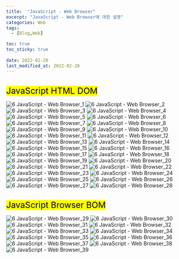 ```yaml
---
title:  "JavaScript - Web Browser"
excerpt: "JavaScript - Web Browser에 대한 설명"
categories: Web
tags:
  - [Blog,Web]

toc: true
toc_sticky: true
 
date: 2022-02-20
last_modified_at: 2022-02-20
---
```


<br>
<mark style="font-size:23px">JavaScript HTML DOM</mark>

![6  JavaScript - Web Browser_1](https://user-images.githubusercontent.com/95912146/154829216-249f3c0c-3e30-4cab-b03e-dc2c21ecdd42.png)
![6  JavaScript - Web Browser_2](https://user-images.githubusercontent.com/95912146/154829217-1c47b1ee-ca47-4336-9e36-3a08ee966ce9.png)
![6  JavaScript - Web Browser_3](https://user-images.githubusercontent.com/95912146/154829218-fc8bbd58-047a-4e7a-92b3-cf895d5043e1.png)
![6  JavaScript - Web Browser_4](https://user-images.githubusercontent.com/95912146/154829219-03aab132-c69c-4ef2-85df-de8fbda5dac1.png)
![6  JavaScript - Web Browser_5](https://user-images.githubusercontent.com/95912146/154829220-ef9cf47b-2a7e-47fb-a0a9-abe277c5a520.png)
![6  JavaScript - Web Browser_6](https://user-images.githubusercontent.com/95912146/154829221-eccf1378-8dd1-4277-811f-7f67b7019afc.png)
![6  JavaScript - Web Browser_7](https://user-images.githubusercontent.com/95912146/154829223-4f3d314f-0166-43dc-b5b2-d3497a36a900.png)
![6  JavaScript - Web Browser_8](https://user-images.githubusercontent.com/95912146/154829225-3d2eab93-4928-41ca-a6f3-1e100875dbcf.png)
![6  JavaScript - Web Browser_9](https://user-images.githubusercontent.com/95912146/154829226-f40f46b2-7f12-4c29-aeac-fc9de7f61943.png)
![6  JavaScript - Web Browser_10](https://user-images.githubusercontent.com/95912146/154829227-2e495548-a5a5-42e5-ad7a-74a1d74e0e2c.png)
![6  JavaScript - Web Browser_11](https://user-images.githubusercontent.com/95912146/154829228-6f29fd5a-1a48-4e59-b97a-64e349fb4b9a.png)
![6  JavaScript - Web Browser_12](https://user-images.githubusercontent.com/95912146/154829229-7ca98b54-fc5f-4d06-8200-039ea475289a.png)
![6  JavaScript - Web Browser_13](https://user-images.githubusercontent.com/95912146/154829231-29a5fcb5-a5ac-4a02-981c-b80402e42b18.png)
![6  JavaScript - Web Browser_14](https://user-images.githubusercontent.com/95912146/154829233-e17fbe56-6e34-44f9-87fe-21a5759a25c4.png)
![6  JavaScript - Web Browser_15](https://user-images.githubusercontent.com/95912146/154829235-bc4f8588-7c0a-4df5-b8a6-8fc2e551a92f.png)
![6  JavaScript - Web Browser_16](https://user-images.githubusercontent.com/95912146/154829236-18853c11-9d75-4863-b863-bfe85873dfa8.png)
![6  JavaScript - Web Browser_17](https://user-images.githubusercontent.com/95912146/154829238-83227bf9-816d-4d73-b14a-a0c33f3a9a70.png)
![6  JavaScript - Web Browser_18](https://user-images.githubusercontent.com/95912146/154829239-30063968-f3e2-4328-bf68-a0f3f70112ab.png)
![6  JavaScript - Web Browser_19](https://user-images.githubusercontent.com/95912146/154829240-8a4917ae-bebb-4def-94d3-831720ea6e36.png)
![6  JavaScript - Web Browser_20](https://user-images.githubusercontent.com/95912146/154829241-1172121b-f9ee-4f94-9593-2760440a7c2c.png)
![6  JavaScript - Web Browser_21](https://user-images.githubusercontent.com/95912146/154829243-e202e6a6-304c-4d38-8b31-dd2c6a39f995.png)
![6  JavaScript - Web Browser_22](https://user-images.githubusercontent.com/95912146/154829244-125be954-d1d0-4e02-9e47-8c1697b4136b.png)
![6  JavaScript - Web Browser_23](https://user-images.githubusercontent.com/95912146/154829245-dfff754c-e1cf-4048-8a58-15e5da01e568.png)
![6  JavaScript - Web Browser_24](https://user-images.githubusercontent.com/95912146/154829247-37fb0086-ebe1-428d-85bd-1bf6aefa2c3b.png)
![6  JavaScript - Web Browser_25](https://user-images.githubusercontent.com/95912146/154829250-93959d3c-2a04-44d5-bc96-327c65a1b50a.png)
![6  JavaScript - Web Browser_26](https://user-images.githubusercontent.com/95912146/154829251-56afe7d6-9d04-4676-bec6-fe65524cad3d.png)
![6  JavaScript - Web Browser_27](https://user-images.githubusercontent.com/95912146/154829252-f5b93eee-675a-42ae-871b-d7886d5718be.png)
![6  JavaScript - Web Browser_28](https://user-images.githubusercontent.com/95912146/154829254-e715a463-4a35-4ca3-8c37-6ff6ce121153.png)

<br>
<mark style="font-size:23px">JavaScript Browser BOM</mark>

![6  JavaScript - Web Browser_29](https://user-images.githubusercontent.com/95912146/154829256-ddf04f7f-e8fe-448e-b622-e10d09982315.png)
![6  JavaScript - Web Browser_30](https://user-images.githubusercontent.com/95912146/154829257-dfefdb90-81dd-46b0-b270-656e1b0d5177.png)
![6  JavaScript - Web Browser_31](https://user-images.githubusercontent.com/95912146/154829258-9caae6b9-b8b4-40dd-b74c-73e5383c7def.png)
![6  JavaScript - Web Browser_32](https://user-images.githubusercontent.com/95912146/154829259-5c12620d-6f17-47b5-95c4-2bf512879ba5.png)
![6  JavaScript - Web Browser_33](https://user-images.githubusercontent.com/95912146/154829260-046aa440-8afd-4455-b6bf-25318ea4ac29.png)
![6  JavaScript - Web Browser_34](https://user-images.githubusercontent.com/95912146/154829261-0823e486-adb1-4494-b83e-ccf0f7c7ac9c.png)
![6  JavaScript - Web Browser_35](https://user-images.githubusercontent.com/95912146/154829262-dffb7db8-feb6-41ba-a013-0703a47a1068.png)
![6  JavaScript - Web Browser_36](https://user-images.githubusercontent.com/95912146/154829263-2fe95376-8658-43e6-84ed-bbea765669f7.png)
![6  JavaScript - Web Browser_37](https://user-images.githubusercontent.com/95912146/154829264-2f62d095-7bea-4525-9767-dbfbcc4be024.png)
![6  JavaScript - Web Browser_38](https://user-images.githubusercontent.com/95912146/154829265-1b9102d8-5622-4335-ba2f-9dcbbaa213cb.png)
![6  JavaScript - Web Browser_39](https://user-images.githubusercontent.com/95912146/154829267-8cacb620-6ad7-4a9d-b98b-9bb30381fa76.png)
